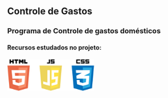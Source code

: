 ## Controle de Gastos

### Programa de Controle de gastos domésticos

#### Recursos estudados no projeto:

<img src="logo.png" width= "200" height= "73">

